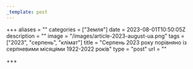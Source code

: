 ```yaml
---
_template: post
---
```





+++
aliases = ""
categories = ["Земля"]
date = 2023-08-01T10:50:05Z
description = ""
image = "/images/article-2023-august-ua.png"
tags = ["2023", "серпень", "клiмат"]
title = "Серпень 2023 року порівняно із серпневими місяцями 1922-2022 років"
type = "post"
url = ""

+++
